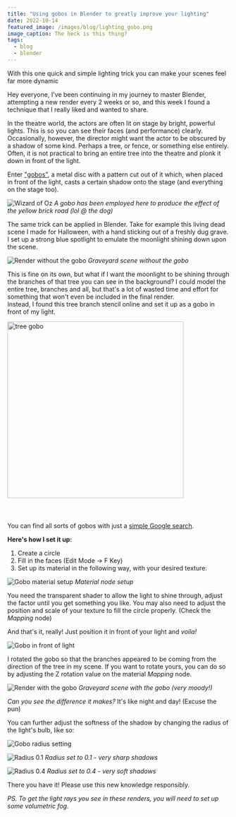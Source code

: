 ```yaml
---
title: "Using gobos in Blender to greatly improve your lighting"
date: 2022-10-14
featured_image: /images/blog/lighting_gobo.png
image_caption: The heck is this thing?
tags:
  - blog
  - blender
---
```


With this one quick and simple lighting trick you can make your scenes feel far more dynamic

Hey everyone, I've been continuing in my journey to master Blender, attempting a new render every 2 weeks or so, and this week I found a technique that I really liked and wanted to share.

In the theatre world, the actors are often lit on stage by bright, powerful lights. This is so you can see their faces (and performance) clearly. Occasionally, however, the director might want the actor to be obscured by a shadow of some kind. Perhaps a tree, or fence, or something else entirely. Often, it is not practical to bring an entire tree into the theatre and plonk it down in front of the light. 

Enter ["gobos"](https://en.wikipedia.org/wiki/Gobo_(lighting)), a metal disc with a pattern cut out of it which, when placed in front of the light, casts a certain shadow onto the stage (and everything on the stage too).

![Wizard of Oz](/images/blog/woz-gobo.jpg)
*A gobo has been employed here to produce the effect of the yellow brick road (lol @ the dog)*

The same trick can be applied in Blender. Take for example this living dead scene I made for Halloween, with a hand sticking out of a freshly dug grave. I set up a strong blue spotlight to emulate the moonlight shining down upon the scene.

![Render without the gobo](/images/blog/gobo-example-1.png)
*Graveyard scene without the gobo*

This is fine on its own, but what if I want the moonlight to be shining through the branches of that tree you can see in the background? I could model the entire tree, branches and all, but that's a lot of wasted time and effort for something that won't even be included in the final render.  
Instead, I found this tree branch stencil online and set it up as a gobo in front of my light.

<img src="/images/blog/gobo15.jpg" width="400" alt="tree gobo" style="margin-bottom: 40px" />

You can find all sorts of gobos with just a [simple Google search](https://www.google.com/search?q=gobo+texture).

**Here's how I set it up:**

1. Create a circle
2. Fill in the faces (Edit Mode -> F Key)
3. Set up its material in the following way, with your desired texture:

![Gobo material setup](/images/blog/gobo-material.jpg)
*Material node setup*

You need the transparent shader to allow the light to shine through, adjust the factor until you get something you like.
You may also need to adjust the position and scale of your texture to fill the circle properly. (Check the *Mapping* node)

And that's it, really! Just position it in front of your light and _voila!_

![Gobo in front of light](/images/blog/gobo-setup.jpg)

I rotated the gobo so that the branches appeared to be coming from the direction of the tree in my scene. If you want to rotate yours, you can do so by adjusting the Z rotation value on the material _Mapping_ node.

![Render with the gobo](/images/blog/gobo-example-2.png)
*Graveyard scene with the gobo (very moody!)*

*Can you see the difference it makes?* It's like night and day! (Excuse the pun)

You can further adjust the softness of the shadow by changing the radius of the light's bulb, like so:

![Gobo radius setting](/images/blog/gobo-radius.jpg)

![Radius 0.1](/images/blog/gobo-radius-01.png)
*Radius set to 0.1 - very sharp shadows*

![Radius 0.4](/images/blog/gobo-radius-04.png)
*Radius set to 0.4 - very soft shadows*

There you have it! Please use this new knowledge responsibly.

*PS. To get the light rays you see in these renders, you will need to set up some volumetric fog.*
